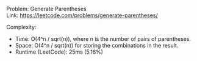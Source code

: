 Problem: Generate Parentheses  
Link: https://leetcode.com/problems/generate-parentheses/

Complexity:

- Time: O(4^n / sqrt(n)), where n is the number of pairs of parentheses.
- Space: O(4^n / sqrt(n)) for storing the combinations in the result.
- Runtime (LeetCode): 25ms (5.16%)
